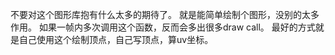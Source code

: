 不要对这个图形库抱有什么太多的期待了。
就是能简单绘制个图形，没别的太多作用。
如果一帧内多次调用这个函数，反而会多出很多draw call。
最好的方式就是自己使用这个绘制顶点，自己写顶点，算uv坐标。